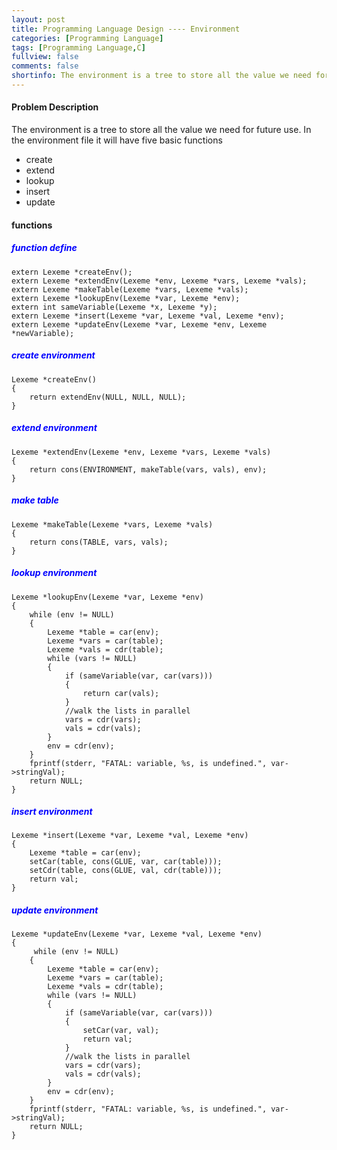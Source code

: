 ```yaml
---
layout: post
title: Programming Language Design ---- Environment
categories: [Programming Language]
tags: [Programming Language,C]
fullview: false
comments: false
shortinfo: The environment is a tree to store all the value we need for future use. In the environment file it will have five basic functions
---
```

#### Problem Description
The environment is a tree to store all the value we need for future use.
In the environment file it will have five basic functions

- create
- extend
- lookup
- insert
- update

#### functions
##### <span style="color:blue"> function define </span>
```
extern Lexeme *createEnv();
extern Lexeme *extendEnv(Lexeme *env, Lexeme *vars, Lexeme *vals);
extern Lexeme *makeTable(Lexeme *vars, Lexeme *vals);
extern Lexeme *lookupEnv(Lexeme *var, Lexeme *env);
extern int sameVariable(Lexeme *x, Lexeme *y);
extern Lexeme *insert(Lexeme *var, Lexeme *val, Lexeme *env);
extern Lexeme *updateEnv(Lexeme *var, Lexeme *env, Lexeme *newVariable);
```

##### <span style="color:blue">create environment </span>
```
Lexeme *createEnv()
{
    return extendEnv(NULL, NULL, NULL);
}
```

##### <span style="color:blue">extend environment </span>
```
Lexeme *extendEnv(Lexeme *env, Lexeme *vars, Lexeme *vals)
{
    return cons(ENVIRONMENT, makeTable(vars, vals), env);
}
```

##### <span style="color:blue">make table </span>
```
Lexeme *makeTable(Lexeme *vars, Lexeme *vals)
{
    return cons(TABLE, vars, vals);
}
```

##### <span style="color:blue">lookup environment </span>
```
Lexeme *lookupEnv(Lexeme *var, Lexeme *env)
{
    while (env != NULL)
    {
        Lexeme *table = car(env);
        Lexeme *vars = car(table);
        Lexeme *vals = cdr(table);
        while (vars != NULL)
        {
            if (sameVariable(var, car(vars)))
            {
                return car(vals);
            }
            //walk the lists in parallel
            vars = cdr(vars);
            vals = cdr(vals);
        }
        env = cdr(env);
    }
    fprintf(stderr, "FATAL: variable, %s, is undefined.", var->stringVal);
    return NULL;
}
```
##### <span style="color:blue">insert environment </span>
```
Lexeme *insert(Lexeme *var, Lexeme *val, Lexeme *env)
{
    Lexeme *table = car(env);
    setCar(table, cons(GLUE, var, car(table)));
    setCdr(table, cons(GLUE, val, cdr(table)));
    return val;
}
```
##### <span style="color:blue">update environment </span>
```
Lexeme *updateEnv(Lexeme *var, Lexeme *val, Lexeme *env)
{
     while (env != NULL)
    {
        Lexeme *table = car(env);
        Lexeme *vars = car(table);
        Lexeme *vals = cdr(table);
        while (vars != NULL)
        {
            if (sameVariable(var, car(vars)))
            {   
                setCar(var, val);
                return val;
            }
            //walk the lists in parallel
            vars = cdr(vars);
            vals = cdr(vals);
        }
        env = cdr(env);
    }
    fprintf(stderr, "FATAL: variable, %s, is undefined.", var->stringVal);
    return NULL;
}
```
